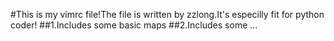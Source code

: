 #This is my vimrc file!The file is written by zzlong.It's especilly fit for 
python coder!
##1.Includes some basic maps
##2.Includes some ...

